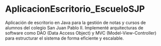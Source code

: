 # AplicacionEscritorio_EscueloSJP
Aplicación de escritorio en Java para la gestión de notas y cursos de alumnos del colegio San Juan Pablo II. Implementé arquitecturas de software como DAO (Data Access Object) y MVC (Model-View-Controller) para estructurar el sistema de forma eficiente y escalable.
